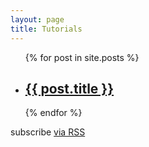 ```yaml
---
layout: page
title: Tutorials
---
```

<div class="home">

  <ul class="post-list">
    {% for post in site.posts %}
      <li>
        <h2>
          <a class="post-link" href="{{ post.url }}">{{ post.title }}</a>
        </h2>
      </li>
    {% endfor %}
  </ul>

  <p class="rss-subscribe">subscribe <a href="{{ "/atom.xml" | prepend: site.url }}">via RSS</a></p>

</div>
